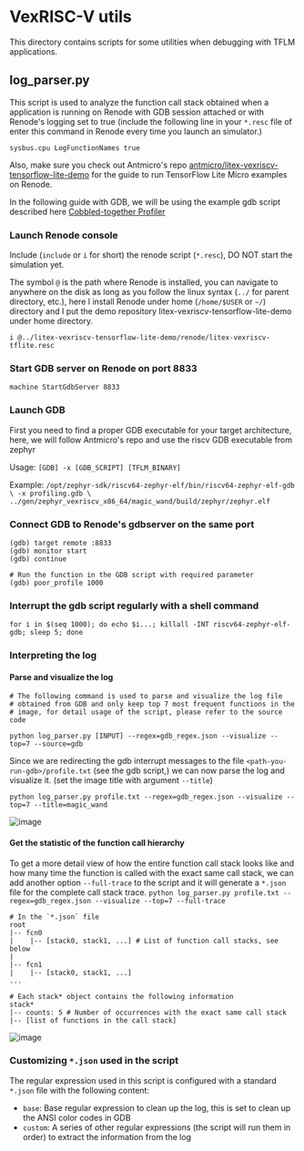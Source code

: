 # VexRISC-V utils

This directory contains scripts for some utilities when debugging with TFLM
applications.

## log_parser.py

This script is used to analyze the function call stack obtained when a
application is running on Renode with GDB session attached or with Renode's
logging set to true (include the following line in your `*.resc` file of enter
this command in Renode every time you launch an simulator.)

```
sysbus.cpu LogFunctionNames true
```

Also, make sure you check out Antmicro's repo
[antmicro/litex-vexriscv-tensorflow-lite-demo](https://github.com/antmicro/litex-vexriscv-tensorflow-lite-demo)
for the guide to run TensorFlow Lite Micro examples on Renode.

In the following guide with GDB, we will be using the example gdb script
described here
[Cobbled-together Profiler](https://xobs.io/cobbled-together-profiler/)

### Launch Renode console

Include (`include` or `i` for short) the renode script (`*.resc`), DO NOT start
the simulation yet.

The symbol `@` is the path where Renode is installed, you can navigate to
anywhere on the disk as long as you follow the linux syntax (`../` for parent
directory, etc.), here I install Renode under home (`/home/$USER` or `~/`)
directory and I put the demo repository litex-vexriscv-tensorflow-lite-demo
under home directory.

```
i @../litex-vexriscv-tensorflow-lite-demo/renode/litex-vexriscv-tflite.resc
```

### Start GDB server on Renode on port 8833

```
machine StartGdbServer 8833
```

### Launch GDB

First you need to find a proper GDB executable for your target architecture,
here, we will follow Antmicro's repo and use the riscv GDB executable from
zephyr

Usage: `[GDB] -x [GDB_SCRIPT] [TFLM_BINARY]`

Example: `/opt/zephyr-sdk/riscv64-zephyr-elf/bin/riscv64-zephyr-elf-gdb \ -x
profiling.gdb \
../gen/zephyr_vexriscv_x86_64/magic_wand/build/zephyr/zephyr.elf`

### Connect GDB to Renode's gdbserver on the same port

```
(gdb) target remote :8833
(gdb) monitor start
(gdb) continue

# Run the function in the GDB script with required parameter
(gdb) poor_profile 1000
```

### Interrupt the gdb script regularly with a shell command

```
for i in $(seq 1000); do echo $i...; killall -INT riscv64-zephyr-elf-gdb; sleep 5; done
```

### Interpreting the log

#### Parse and visualize the log

```
# The following command is used to parse and visualize the log file
# obtained from GDB and only keep top 7 most frequent functions in the
# image, for detail usage of the script, please refer to the source code

python log_parser.py [INPUT] --regex=gdb_regex.json --visualize --top=7 --source=gdb
```

Since we are redirecting the gdb interrupt messages to the file
`<path-you-run-gdb>/profile.txt` (see the gdb script,) we can now parse the log
and visualize it. (set the image title with argument `--title`)

```
python log_parser.py profile.txt --regex=gdb_regex.json --visualize --top=7 --title=magic_wand
```

![image](https://user-images.githubusercontent.com/21079720/91764987-198fec00-eb8d-11ea-8eb1-90355fe4f28c.png)

#### Get the statistic of the function call hierarchy

To get a more detail view of how the entire function call stack looks like and
how many time the function is called with the exact same call stack, we can add
another option `--full-trace` to the script and it will generate a `*.json` file
for the complete call stack trace. `python log_parser.py profile.txt
--regex=gdb_regex.json --visualize --top=7 --full-trace`

```
# In the `*.json` file
root
|-- fcn0
|    |-- [stack0, stack1, ...] # List of function call stacks, see below
|
|-- fcn1
|    |-- [stack0, stack1, ...]
...
```

```
# Each stack* object contains the following information
stack*
|-- counts: 5 # Number of occurrences with the exact same call stack
|-- [list of functions in the call stack]
```

![image](https://user-images.githubusercontent.com/21079720/91755189-8bf9cf80-eb7f-11ea-884c-2354f3470271.png)

### Customizing `*.json` used in the script

The regular expression used in this script is configured with a standard
`*.json` file with the following content:

*   `base`: Base regular expression to clean up the log, this is set to clean up
    the ANSI color codes in GDB
*   `custom`: A series of other regular expressions (the script will run them in
    order) to extract the information from the log
